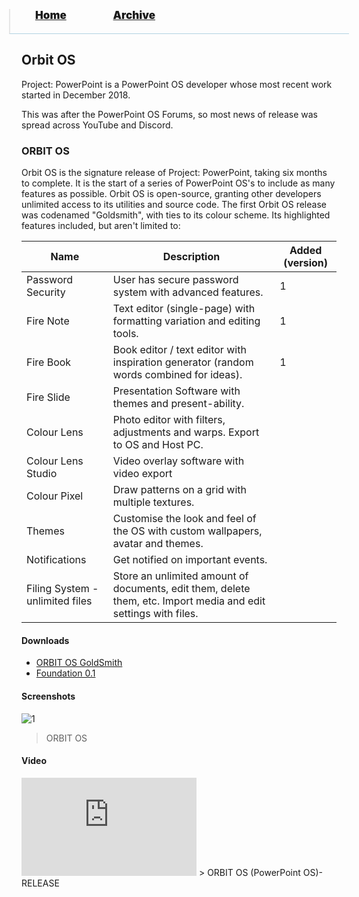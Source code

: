 <blockquote style="background: #0000;border-bottom: 1px solid #B2D2E1;height: 30px;margin: 0 -20px 20px;padding: 0px 20px 9px 40px;">
  <p style=""><a href="https://hexa-one.github.io/pptos-wiki/" style="font-size: 17px;font-weight: 900;font-style: normal;text-shadow: rgba(255,255,255,0.9) 0 1px 0;">Home</a>&nbsp;&nbsp;&nbsp;&nbsp;&nbsp;&nbsp;&nbsp;&nbsp;&nbsp;&nbsp;&nbsp;&nbsp;&nbsp;&nbsp;&nbsp;&nbsp;&nbsp;&nbsp;
    <a href="https://hexa-one.github.io/pptos-wiki/archive/" style="font-size: 17px;font-weight: 900;font-style: normal;text-shadow: rgba(255,255,255,0.9) 0 1px 0;">Archive</a>
  </p>
</blockquote>

## Orbit OS

Project: PowerPoint is a PowerPoint OS developer whose most recent work started in December 2018.

This was after the PowerPoint OS Forums, so most news of release was spread across YouTube and Discord.

### ORBIT OS 
Orbit OS is the signature release of Project: PowerPoint, taking six months to complete. It is the start of a series of PowerPoint OS's to include as many features as possible. Orbit OS is open-source, granting other developers unlimited access to its utilities and source code.
The first Orbit OS release was codenamed "Goldsmith", with ties to its colour scheme. Its highlighted features included, but aren't limited to:

| Name                            | Description                                                                                                     | Added (version) |
| ------------------------------- | --------------------------------------------------------------------------------------------------------------- | --------------- |
| Password Security               | User has secure password system with advanced features.                                                         | 1               |
| Fire Note                       | Text editor (single-page) with formatting variation and editing tools.                                          | 1               |
| Fire Book                       | Book editor / text editor with inspiration generator (random words combined for ideas).                         | 1               |
| Fire Slide                      | Presentation Software with themes and present-ability.                                                          |
| Colour Lens                     | Photo editor with filters, adjustments and warps. Export to OS and Host PC.                                     |
| Colour Lens Studio              | Video overlay software with video export                                                                        |
| Colour Pixel                    | Draw patterns on a grid with multiple textures.                                                                 |
| Themes                          | Customise the look and feel of the OS with custom wallpapers, avatar and themes.                                |
| Notifications                   | Get notified on important events.                                                                               |
| Filing System - unlimited files | Store an unlimited amount of documents, edit them, delete them, etc. Import media and edit settings with files. |

#### Downloads

- [ORBIT OS GoldSmith](https://1drv.ms/u/s!AvVW-0Dap3RQkxEJmMTpXbTFt4XZ?e=Y8q2OY)
- [Foundation 0.1](https://github.com/hexa-one/pptos-wiki/raw/gh-pages/files/Orbit_OS/Foundation%200.1.pptm)

#### Screenshots

![1](https://user-images.githubusercontent.com/58103738/128825968-db9f7dcd-c1fd-4a93-9084-7b3958dfd72a.png)
> ORBIT OS

#### Video

<iframe width="280" height="157" src="https://www.youtube-nocookie.com/embed/V0w_HfFNYiU" title="YouTube video player" frameborder="0" allow="accelerometer; autoplay; clipboard-write; encrypted-media; gyroscope; picture-in-picture" allowfullscreen></iframe>
> ORBIT OS (PowerPoint OS)- RELEASE

